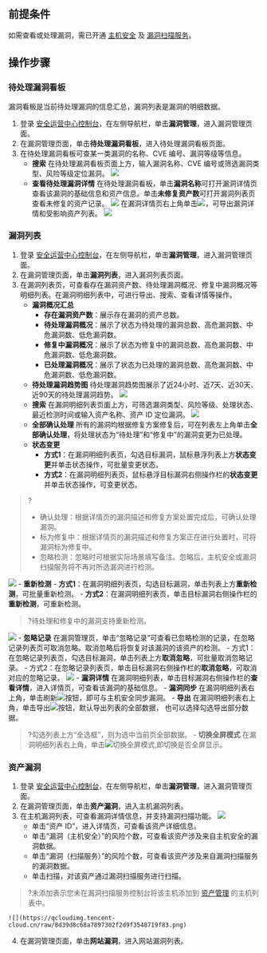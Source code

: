 ## 前提条件
如需查看或处理漏洞，需已开通 [主机安全](https://buy.cloud.tencent.com/yunjing) 及 [漏洞扫描服务](https://buy.cloud.tencent.com/vss)。
## 操作步骤
### 待处理漏洞看板
漏洞看板是当前待处理漏洞的信息汇总，漏洞列表是漏洞的明细数据。
1. 登录 [安全运营中心控制台](https://console.cloud.tencent.com/ssav2/vulner)，在左侧导航栏，单击**漏洞管理**，进入漏洞管理页面。
2. 在漏洞管理页面，单击**待处理漏洞看板**，进入待处理漏洞看板页面。
3. 在待处理漏洞看板可查某一类漏洞的名称、CVE 编号、漏洞等级等信息。
	- **搜索**
在待处理漏洞看板页面上方，输入漏洞名称、CVE 编号或筛选漏洞类型、风险等级定位漏洞。
![](https://main.qcloudimg.com/raw/9b83993accbf554cc97632b79ba3d9b3.png)
	- **查看待处理漏洞详情**
在待处理漏洞看板，单击**漏洞名称**可打开漏洞详情页查看该漏洞的基础信息和资产信息。单击**未修复资产数**可打开漏洞列表页查看未修复的资产记录。
![](https://main.qcloudimg.com/raw/1b6b921808ef70d2408329165582f2ef.png)
在漏洞详情页右上角单击<img src= "https://main.qcloudimg.com/raw/5d6f28083f0484b4f0cb46b9c32717b5.png" style="margin:0;">，可导出漏洞详情和受影响资产列表。
![](https://qcloudimg.tencent-cloud.cn/raw/f156cac2e0aae6e83bd065f30dff7147.png)

### 漏洞列表
1. 登录 [安全运营中心控制台](https://console.cloud.tencent.com/ssav2/vulner)，在左侧导航栏，单击**漏洞管理**，进入漏洞管理页面。
2. 在漏洞管理页面，单击**漏洞列表**，进入漏洞列表页面。
3. 在漏洞列表页，可查看存在漏洞资产数、待处理漏洞概况、修复中漏洞概况等明细列表。在漏洞明细列表中，可进行导出、搜索、查看详情等操作。
	- **漏洞概况汇总**
		- **存在漏洞资产数**：展示存在漏洞的资产总数。
		- **待处理漏洞概况**：展示了状态为待处理的漏洞总数、高危漏洞数、中危漏洞数、低危漏洞数。
		- **修复中漏洞概况**：展示了状态为修复中的漏洞总数、高危漏洞数、中危漏洞数、低危漏洞数。
		- **已处理漏洞概况**：展示了状态为已处理的漏洞总数、高危漏洞数、中危漏洞数、低危漏洞数。
	- **待处理漏洞趋势图**
待处理漏洞趋势图展示了近24小时、近7天、近30天、近90天的待处理漏洞趋势。
![](https://main.qcloudimg.com/raw/b2788c6a0fb315f297a7a86374a5df2d.png)
	- **搜索**
在漏洞明细列表页面上方，可筛选漏洞类型、风险等级、处理状态、最近检测时间或输入资产名称、资产 ID 定位漏洞。
![](https://qcloudimg.tencent-cloud.cn/raw/b98fba706645fc5a68dd44a862ee55d4.png)
	- **全部确认处理**
所有的漏洞均根据修复方案修复后，可在列表左上角单击**全部确认处理**，将处理状态为“待处理”和“修复中”的漏洞变更为已处理。
	- **状态变更**
		- **方式1**：在漏洞明细列表页，勾选目标漏洞，鼠标悬浮列表上方**状态变更**并单击状态操作，可批量变更状态。
		- **方式2**：在漏洞明细列表页，鼠标悬浮目标漏洞右侧操作栏的**状态变更**并单击状态操作，可变更状态。
>?
>- 确认处理：根据详情页的漏洞描述和修复方案处置完成后，可确认处理漏洞。
>- 标为修复中：根据详情页的漏洞描述和修复方案正在进行处置时，可将漏洞标为修复中。
>- 忽略检测：忽略时可根据实际场景填写备注。忽略后，主机安全或漏洞扫描服务将不再对所选漏洞进行检测。
>
![](https://qcloudimg.tencent-cloud.cn/raw/efa6f9b4221a44aeb4098b967eaa7e52.png)
	- **重新检测**
		- **方式1**：在漏洞明细列表页，勾选目标漏洞，单击列表上方**重新检测**，可批量重新检测。
		- **方式2**：在漏洞明细列表页，单击目标漏洞右侧操作栏的**重新检测**，可重新检测。
>?待处理和修复中的漏洞支持重新检测。
>
![](https://qcloudimg.tencent-cloud.cn/raw/4ad0fe3d5e73623157f9b344c1b161eb.png)
	- **忽略记录**
在漏洞管理页，单击“忽略记录”可查看已忽略检测的记录，在忽略记录列表页可取消忽略。取消忽略后将恢复对该漏洞的该资产的检测。
      - 方式1：在忽略记录列表页，勾选目标漏洞，单击列表上方**取消忽略**，可批量取消忽略记录。
      - 方式2：在忽略记录列表页，单击目标漏洞右侧操作栏的**取消忽略**，可取消对应的忽略记录。
![](https://qcloudimg.tencent-cloud.cn/raw/d8886de0fd4c80680802b832130ed17c.png)
	- **漏洞详情**
	在漏洞明细列表，单击目标漏洞右侧操作栏的**查看详情**，进入详情页，可查看该漏洞的基础信息。
	- **漏洞同步**
在漏洞明细列表右上角，单击刷新<img src= "https://main.qcloudimg.com/raw/bc8e502faa0460899d1c97b54a510bf1.png" style="margin:0;">按钮，即可与主机安全同步漏洞。
	- **导出**
在漏洞明细列表右上角，单击导出<img src= "https://main.qcloudimg.com/raw/5d6f28083f0484b4f0cb46b9c32717b5.png" style="margin:0;">按钮，默认导出列表的全部数据， 也可以选择勾选导出部分数据。
>?勾选列表上方“全选框”，则为选中当前页全部数据。
	- **切换全屏模式**
在漏洞明细列表右上角，单击<img src= "https://main.qcloudimg.com/raw/e7325c2591be9e720aed26c41ccb2ab1.png" style="margin:0;">切换全屏模式,即切换是否全屏显示。

### 资产漏洞
1. 登录 [安全运营中心控制台](https://console.cloud.tencent.com/ssav2/vulner)，在左侧导航栏，单击**漏洞管理**，进入漏洞管理页面。
2. 在漏洞管理页面，单击**资产漏洞**，进入主机漏洞列表。
3. 在主机漏洞列表，可查看漏洞详情信息，并支持漏洞扫描功能。
![](https://main.qcloudimg.com/raw/72fca63fdf99f2ba9a16a35578b91212.png)
	- 单击“资产 ID”，进入详情页，可查看该资产详细信息。
	- 单击“漏洞（主机安全）”的风险个数，可查看该资产涉及来自主机安全的漏洞数据。
	- 单击“漏洞（扫描服务）”的风险个数，可查看该资产涉及来自漏洞扫描服务的漏洞数据。
	- 单击扫描，对该资产通过漏洞扫描服务进行扫描。
>?未添加表示您未在漏洞扫描服务控制台将该主机添加到 [资产管理](https://console.cloud.tencent.com/vss/assets/host) 的主机列表中。
>
	![](https://qcloudimg.tencent-cloud.cn/raw/8d39d8c68a7897302f2d9f3548719f83.png)
4.  在漏洞管理页面，单击**网站漏洞**，进入网站漏洞列表。
	
